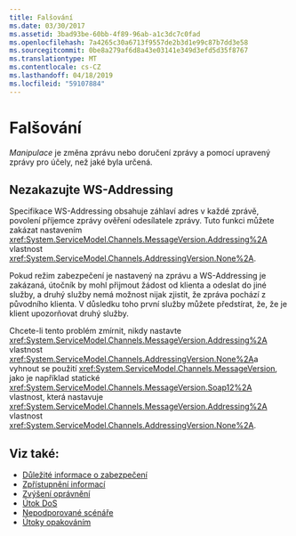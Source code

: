 ```yaml
---
title: Falšování
ms.date: 03/30/2017
ms.assetid: 3bad93be-60bb-4f89-96ab-a1c3dc7c0fad
ms.openlocfilehash: 7a4265c30a6713f9557de2b3d1e99c87b7dd3e58
ms.sourcegitcommit: 0be8a279af6d8a43e03141e349d3efd5d35f8767
ms.translationtype: MT
ms.contentlocale: cs-CZ
ms.lasthandoff: 04/18/2019
ms.locfileid: "59107884"
---
```

# <a name="tampering"></a>Falšování
*Manipulace* je změna zprávu nebo doručení zprávy a pomocí upravený zprávy pro účely, než jaké byla určená.  
  
## <a name="do-not-disable-ws-addressing"></a>Nezakazujte WS-Addressing  
 Specifikace WS-Addressing obsahuje záhlaví adres v každé zprávě, povolení příjemce zprávy ověření odesílatele zprávy. Tuto funkci můžete zakázat nastavením <xref:System.ServiceModel.Channels.MessageVersion.Addressing%2A> vlastnost <xref:System.ServiceModel.Channels.AddressingVersion.None%2A>.  
  
 Pokud režim zabezpečení je nastavený na zprávu a WS-Addressing je zakázaná, útočník by mohl přijmout žádost od klienta a odeslat do jiné služby, a druhý služby nemá možnost nijak zjistit, že zpráva pochází z původního klienta. V důsledku toho první služby můžete předstírat, že, že je klient upozorňovat druhý služby.  
  
 Chcete-li tento problém zmírnit, nikdy nastavte <xref:System.ServiceModel.Channels.MessageVersion.Addressing%2A> vlastnost <xref:System.ServiceModel.Channels.AddressingVersion.None%2A>a vyhnout se použití <xref:System.ServiceModel.Channels.MessageVersion>, jako je například statické <xref:System.ServiceModel.Channels.MessageVersion.Soap12%2A> vlastnost, která nastavuje <xref:System.ServiceModel.Channels.MessageVersion.Addressing%2A> vlastnost <xref:System.ServiceModel.Channels.AddressingVersion.None%2A>.  
  
## <a name="see-also"></a>Viz také:

- [Důležité informace o zabezpečení](../../../../docs/framework/wcf/feature-details/security-considerations-in-wcf.md)
- [Zpřístupnění informací](../../../../docs/framework/wcf/feature-details/information-disclosure.md)
- [Zvýšení oprávnění](../../../../docs/framework/wcf/feature-details/elevation-of-privilege.md)
- [Útok DoS](../../../../docs/framework/wcf/feature-details/denial-of-service.md)
- [Nepodporované scénáře](../../../../docs/framework/wcf/feature-details/unsupported-scenarios.md)
- [Útoky opakováním](../../../../docs/framework/wcf/feature-details/replay-attacks.md)
